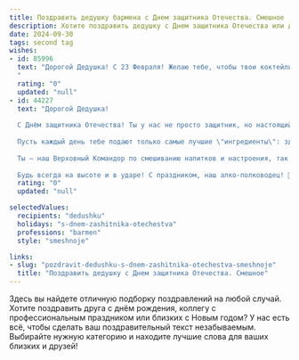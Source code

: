```yaml
---
title: Поздравить дедушку бармена с Днем защитника Отечества. Смешное
description: Хотите поздравить дедушку с Днем защитника Отечества или другим праздником? Наш ИИ создаст незабываемое поздравление, а вы обязательно выделитесь среди других.  
date: 2024-09-30
tags: second tag
wishes:
- id: 85996
  text: "Дорогой Дедушка! С 23 Февраля! Желаю тебе, чтобы твои коктейли были такими же крепкими, как твоя любовь к Родине, а градус веселья никогда не падал ниже нуля!  Пусть твой профессионализм всегда будет на высоте, а клиенты – довольны и слегка… подшофе!  Будь здоров, как бык, и бодр, как свежевыжатый сок!
  "
  rating: "0"
  updated: "null"
- id: 44227
  text: "Дорогой Дедушка!
  
  С Днём защитника Отечества! Ты у нас не просто защитник, но настоящий бармен-герой! Как никто другой, ты знаешь, как смешивать идеальные коктейли из кислых лимонов жизни и сладких воспоминаний.
  
  Пусть каждый день тебе подают только самые лучшие \"ингредиенты\": здоровье — как хороший виски, счастье — с добавлением веселья, а удача — пусть льётся, как шот, одним мгновением! Желаю, чтобы за твоей стойкой всегда стояли только верные друзья с веселыми историями и хорошим настроением.
  
  Ты — наш Верховный Командор по смешиванию напитков и настроения, так что в этот день поднимем тост за тебя и твоё мастерство! Пусть жизнь льётся рекой, а в стаканах не будет места грусти!
  
  Будь всегда на высоте и в ударе! С праздником, наш алко-полководец! 🍹🎉"
  rating: "0"
  updated: "null"

selectedValues:
  recipients: "dedushku"
  holidays: "s-dnem-zashitnika-otechestva"
  professions: "barmen"
  style: "smeshnoje"

links:
- slug: "pozdravit-dedushku-s-dnem-zashitnika-otechestva-smeshnoje"
  title: "Поздравить дедушку с Днем защитника Отечества. Смешное"
---
```


Здесь вы найдете отличную подборку поздравлений на любой случай.
Хотите поздравить друга с днём рождения, коллегу с профессиональным праздником или близких с Новым годом? У нас есть всё, чтобы сделать ваш поздравительный текст незабываемым. Выбирайте нужную категорию и находите лучшие слова для ваших близких и друзей!
